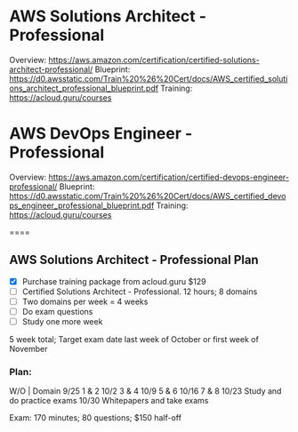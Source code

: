 # AWS Solutions Architect - Professional
Overview: https://aws.amazon.com/certification/certified-solutions-architect-professional/
Blueprint: https://d0.awsstatic.com/Train%20%26%20Cert/docs/AWS_certified_solutions_architect_professional_blueprint.pdf
Training: https://acloud.guru/courses

# AWS DevOps Engineer - Professional
Overview: https://aws.amazon.com/certification/certified-devops-engineer-professional/
Blueprint: https://d0.awsstatic.com/Train%20%26%20Cert/docs/AWS_certified_devops_engineer_professional_blueprint.pdf
Training: https://acloud.guru/courses

====
## AWS Solutions Architect - Professional Plan
- [x] Purchase training package from acloud.guru $129
- [ ] Certified Solutions Architect - Professional. 12 hours; 8 domains
 - [ ] Two domains per week = 4 weeks
- [ ] Do exam questions
- [ ] Study one more week

5 week total; Target exam date last week of October or first week of November

### Plan:
W/O  | Domain
9/25   1 & 2
10/2   3 & 4
10/9   5 & 6
10/16  7 & 8
10/23  Study and do practice exams
10/30  Whitepapers and take exams

Exam: 170 minutes; 80 questions; $150 half-off
